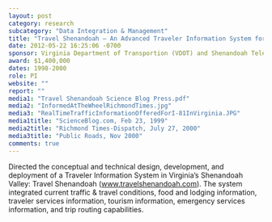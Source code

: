 ```yaml
---
layout: post
category: research
subcategory: "Data Integration & Management"
title: "Travel Shenandoah – An Advanced Traveler Information System for Virginia’s Shenandoah Valley"
date: 2012-05-22 16:25:06 -0700
sponsor: Virginia Department of Transportion (VDOT) and Shenandoah Telecommunications (SHENTEL)
award: $1,400,000
dates: 1998-2000
role: PI
website: ""
report: ""
media1: "Travel Shenandoah Science Blog Press.pdf"
media2: "InformedAtTheWheelRichmondTimes.jpg"
media3: "RealTimeTrafficInformationOfferedForI-81InVirginia.JPG"
media1title: "ScienceBlog.com, Feb 23, 1999"
media2title: "Richmond Times-Dispatch, July 27, 2000"
media3title: "Public Roads, Nov 2000"
comments: true
---
```


Directed the conceptual and technical design, development, and deployment of a Traveler Information System in Virginia’s Shenandoah Valley: Travel Shenandoah (www.travelshenandoah.com). The system integrated current traffic & travel conditions, food and lodging information, traveler services information, tourism information, emergency services information, and trip routing capabilities.
